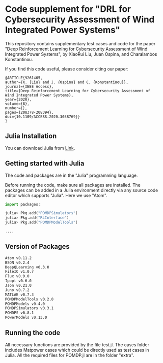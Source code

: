 # Code supplement for "DRL for Cybersecurity Assessment of Wind Integrated Power Systems"


This repository contains supplementary test cases and code for the paper "Deep Reinforcement Learning for Cybersecurity Assessment of Wind Integrated Power Systems", by XiaoRui Liu, Juan Ospina, and Charalambos Konstantinou. 

If you find this code useful, please consider citing our paper:

    @ARTICLE{9261465,
	author={X. {Liu} and J. {Ospina} and C. {Konstantinou}},
	journal={IEEE Access}, 
	title={Deep Reinforcement Learning for Cybersecurity Assessment of Wind Integrated Power Systems}, 
	year={2020},
	volume={8},
	number={},
	pages={208378-208394},
	doi={10.1109/ACCESS.2020.3038769}}
    }
    
    
## Julia Installation

You can download Julia from [Link](https://julialang.org/).


## Getting started with Julia

The code and packages are in the "Julia" programming language. 

Before running the code, make sure all packages are installed. The packages can be added in a Julia environment directly via any source code editor which supports "Julia". Here we use "Atom". 


```python
import packages:

julia> Pkg.add("POMDPSimulators")
julia> Pkg.add("RLInterface")
julia> Pkg.add("POMDPModelTools")

....

```

## Version of Packages 

```bash
Atom v0.11.2
BSON v0.2.4
DeepQLearning v0.3.0
FileIO v1.0.7
Flux v0.9.0
Ipopt v0.6.0
Json v0.21.0
Juno v0.7.2
MATLAB v0.7.3
POMDPModelTools v0.2.0
POMDPModels v0.4.0
POMDPSimulators v0.3.1
POMDPS v0.8.1
PowerModels v0.13.0
```



## Running the code

All necessary functions are provided by the file test.jl. The cases folder includes Matpower cases which could be directly used as test cases in Julia. All the required files for POMDP.jl are in the folder "extra".


